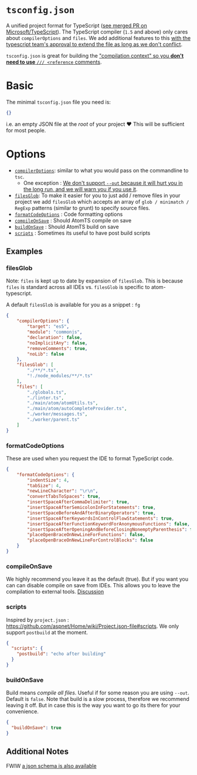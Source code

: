 # `tsconfig.json`
A unified project format for TypeScript ([see merged PR on Microsoft/TypeScript](https://github.com/Microsoft/TypeScript/pull/1692)). The TypeScript compiler (`1.5` and above) only cares about `compilerOptions` and `files`. We add additional features to this [with the typescript team's approval to extend the file as long as we don't conflict](https://github.com/Microsoft/TypeScript/issues/1955).

`tsconfig.json` is great for building the ["compilation context" so you **don't need to use** `/// <reference` comments](http://blog.icanmakethiswork.io/2015/02/hey-tsconfigjson-where-have-you-been.html).

# Basic
The minimal `tsconfig.json` file you need is:
```json
{}
```
i.e. an empty JSON file at the *root* of your project :heart: This will be sufficient for most people.

# Options

* [`compilerOptions`](https://github.com/TypeStrong/atom-typescript/blob/e2fa67c4715189b71430f766ed9a92d9fb3255f9/lib/main/tsconfig/tsconfig.ts#L8-L35): similar to what you would pass on the commandline to `tsc`.
  * One exception : [We don't support `--out` because it will hurt you in the long run, and we will warn you if you use it](https://github.com/TypeStrong/atom-typescript/blob/master/docs/out.md).
* [`filesGlob`](https://github.com/TypeStrong/atom-typescript/blob/master/docs/tsconfig.md#filesglob): To make it easier for you to just add / remove files in your project we add `filesGlob` which accepts an array of `glob / minimatch / RegExp` patterns (similar to grunt) to specify source files.
* [`formatCodeOptions`](https://github.com/TypeStrong/atom-typescript/blob/master/docs/tsconfig.md#formatcodeoptions) : Code formatting options
* [`compileOnSave`](https://github.com/TypeStrong/atom-typescript/blob/master/docs/tsconfig.md#compileonsave) : Should AtomTS compile on save
* [`buildOnSave`](https://github.com/TypeStrong/atom-typescript/blob/master/docs/tsconfig.md#buildonsave) : Should AtomTS build on save
* [`scripts`](https://github.com/TypeStrong/atom-typescript/blob/master/docs/tsconfig.md#scripts) : Sometimes its useful to have post build scripts


## Examples

### filesGlob

Note: `files` is kept up to date by expansion of `filesGlob`.  This is because `files` is standard across all IDEs vs. `filesGlob` is specific to atom-typescript.

A default `filesGlob` is available for you as a snippet : `fg`

```json
{
    "compilerOptions": {
        "target": "es5",
        "module": "commonjs",
        "declaration": false,
        "noImplicitAny": false,
        "removeComments": true,
        "noLib": false
    },
    "filesGlob": [
        "./**/*.ts",
        "!./node_modules/**/*.ts"
    ],
    "files": [
        "./globals.ts",
        "./linter.ts",
        "./main/atom/atomUtils.ts",
        "./main/atom/autoCompleteProvider.ts",
        "./worker/messages.ts",
        "./worker/parent.ts"
    ]
}
```

### formatCodeOptions
These are used when you request the IDE to format TypeScript code.

```json
{
    "formatCodeOptions": {
        "indentSize": 4,
        "tabSize": 4,
        "newLineCharacter": "\r\n",
        "convertTabsToSpaces": true,
        "insertSpaceAfterCommaDelimiter": true,
        "insertSpaceAfterSemicolonInForStatements": true,
        "insertSpaceBeforeAndAfterBinaryOperators": true,
        "insertSpaceAfterKeywordsInControlFlowStatements": true,
        "insertSpaceAfterFunctionKeywordForAnonymousFunctions": false,
        "insertSpaceAfterOpeningAndBeforeClosingNonemptyParenthesis": false,
        "placeOpenBraceOnNewLineForFunctions": false,
        "placeOpenBraceOnNewLineForControlBlocks": false
    }
}
```

### compileOnSave
We highly recommend you leave it as the default (true). But if you want you can can disable compile on save from IDEs. This allows you to leave the compilation to external tools. [Discussion](https://github.com/Microsoft/TypeScript/issues/2326)

### scripts
Inspired by `project.json` : https://github.com/aspnet/Home/wiki/Project.json-file#scripts. We only support `postbuild` at the moment.

```json
{
  "scripts": {
    "postbuild": "echo after building"
  }
}
```

### buildOnSave
Build means *compile all files*. Useful if for some reason you are using `--out`. Default is `false`. Note that build is a slow process, therefore we recommend leaving it off. But in case this is the way you want to go its there for your convenience.

```json
{
  "buildOnSave": true
}
```

## Additional Notes
FWIW [a json schema is also available](http://json.schemastore.org/tsconfig)
